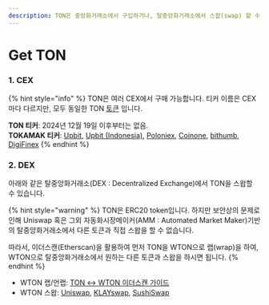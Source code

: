 ```yaml
---
description: TON은 중앙화거래소에서 구입하거나, 탈중앙화거래소에서 스왑(swap) 할 수 있습니다.
---
```


# Get TON

### 1. CEX

{% hint style="info" %}
TON은 여러 CEX에서 구매 가능합니다. 티커 이름은 CEX마다 다르지만, 모두 동일한 TON [토큰](https://etherscan.io/token/0x2be5e8c109e2197D077D13A82dAead6a9b3433C5) 입니다.

**TON 티커**: 2024년 12월 19일 이후부터는 없음.\
**TOKAMAK 티커**: [Upbit](https://upbit.com/exchange?code=CRIX.UPBIT.KRW-TON),  [Upbit (Indonesia)](https://id.upbit.com/exchange?code=CRIX.UPBIT.IDR-TON), [Poloniex](https://poloniex.com/trade/TOKAMAK_USDT?type=spot), [Coinone](https://coinone.co.kr/exchange/trade/tokamak/krw), [bithumb](https://www.bithumb.com/react/trade/order/TOKAMAK-KRW), [DigiFinex](https://t.co/B544IrEUHY)
{% endhint %}

### 2. DEX

아래와 같은 탈중앙화거래소(DEX : Decentralized Exchange)에서 TON을 스왑할 수 있습니다.

{% hint style="warning" %}
TON은 ERC20 token입니다. 하지만 보안상의 문제로 인해 Uniswap 혹은 그외 자동화시장메이커(AMM : Automated Market Maker)기반의 탈중앙화거래소에서 다른 토큰과 직접 스왑을 할 수 없습니다.

따라서, 이더스캔(Etherscan)을 활용하여 먼저 TON을 WTON으로 랩(wrap)을 하여, WTON으로 탈중앙화거래소에서 원하는 다른 토큰과 스왑을 하시면 됩니다.&#x20;
{% endhint %}

* WTON 랩/언랩: [TON ↔ WTON 이더스캔 가이드](ton-wton.md)
* WTON 스왑: [Uniswap](https://app.uniswap.org/#/swap), [KLAYswap](https://klayswap.com/exchange/pool/detail/0xD30339c1Edb95E69E3B5B98F230D97B12f01D844), [SushiSwap](https://www.sushi.com/earn/eth:0x610468b2c5d1bd72c2093c47a6d2da68037c34e2)
